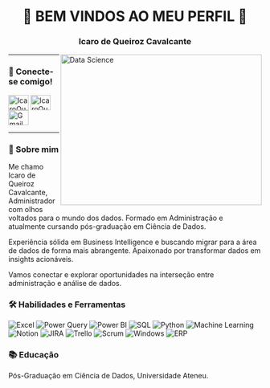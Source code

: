 <h1 align="center">👋 BEM VINDOS AO MEU PERFIL 👋</h1>
<h3 align="center">Icaro de Queiroz Cavalcante</h3>
<img align="right" alt="Data Science" width="400" height="300" />

----

<h3 align="left">📇 Conecte-se comigo!</h3>
<p align="left">
<a href="https://www.linkedin.com/in/icaro-de-queiroz-cavalcante-2281a716a/" target="blank"><img align="center" src="https://raw.githubusercontent.com/rahuldkjain/github-profile-readme-generator/master/src/images/icons/Social/linked-in-alt.svg" alt="IcaroQueiroz" height="30" width="40" /></a>
<a href="https://github.com/cavalcanteicaro" target="blank"><img align="center" src="https://raw.githubusercontent.com/rahuldkjain/github-profile-readme-generator/master/src/images/icons/Social/github.svg" alt="IcaroQueiroz" height="30" width="40" /></a>
<a href="mailto:icaro.qcavalcante@gmail.com" target="blank"><img align="center" src="https://upload.wikimedia.org/wikipedia/commons/7/7e/Gmail_icon_%282020%29.svg" alt="Gmail de IcaroQueiroz" height="30" width="40" /></a>
</p>

----

<h3 align="left">💼 Sobre mim</h3>
<p>
Me chamo Icaro de Queiroz Cavalcante, Administrador com olhos voltados para o mundo dos dados. Formado em Administração e atualmente cursando pós-graduação em Ciência de Dados.

Experiência sólida em Business Intelligence e buscando migrar para a área de dados de forma mais abrangente. Apaixonado por transformar dados em insights acionáveis.

Vamos conectar e explorar oportunidades na interseção entre administração e análise de dados.
</p>

<h3 align="left">🛠️ Habilidades e Ferramentas</h3>
<p align="left">
    <img alt="Excel" src="https://img.shields.io/badge/Excel-217346?logo=microsoftexcel&logoColor=white">
    <img alt="Power Query" src="https://img.shields.io/badge/Power%20Query-F2C811?logo=powerquery&logoColor=black">
    <img alt="Power BI" src="https://img.shields.io/badge/Power%20BI-F2C811?logo=powerbi&logoColor=black">
    <img alt="SQL" src="https://img.shields.io/badge/SQL-025E8C?logo=database&logoColor=white">
    <img alt="Python" src="https://img.shields.io/badge/Python-14354C?logo=python&logoColor=white">
    <img alt="Machine Learning" src="https://img.shields.io/badge/Machine%20Learning-FF6F61?logo=python&logoColor=white">
    <img alt="Notion" src="https://img.shields.io/badge/Notion-000000?logo=notion&logoColor=white">
    <img alt="JIRA" src="https://img.shields.io/badge/JIRA-0052CC?logo=jira&logoColor=white">
    <img alt="Trello" src="https://img.shields.io/badge/Trello-0079BF?logo=trello&logoColor=white">
    <img alt="Scrum" src="https://img.shields.io/badge/Scrum-6DB33F?logo=scrumalliance&logoColor=white">
    <img alt="Windows" src="https://img.shields.io/badge/Windows-0078D6?logo=windows&logoColor=white">
    <img alt="ERP" src="https://img.shields.io/badge/ERP-FF6F61?logo=enterprise&logoColor=white">
</p>

<h3 align="left">📚 Educação</h3>
<p>
Pós-Graduação em Ciência de Dados, Universidade Ateneu.
</p>


